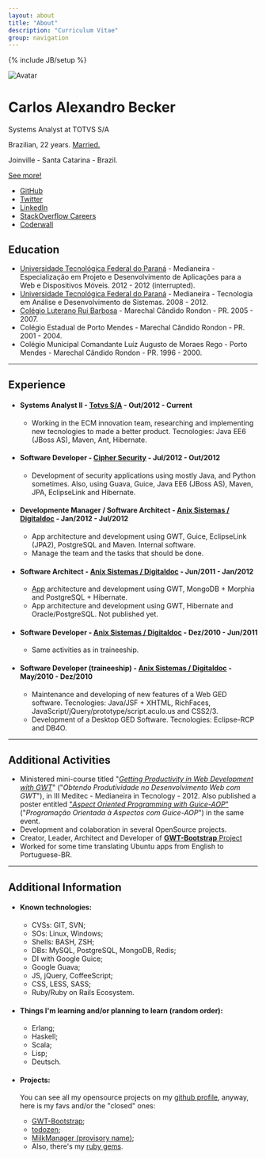 ```yaml
---
layout: about
title: "About"
description: "Curriculum Vitae"
group: navigation
---
```

{% include JB/setup %}

<div class="jumbotron masthead">
  <div class="container">
    <img src="http://www.gravatar.com/avatar/7ef3cd04888c6d17f34d43e29ec3d46f?rating=PG&amp;size=150" alt="Avatar" class="img-polaroid">
    <h1>Carlos Alexandro Becker</h1>
    <p>Systems Analyst at TOTVS S/A</p>
    <p>Brazilian, 22 years. <a href="#" rel="tooltip" title="since 01/set/2012 :D @carinemeyer &hearts;">Married.</a></p>
    <p>Joinville - Santa Catarina - Brazil.</p>
    <p><a href="#" onclick="$('html, body').animate({scrollTop: $('#more-info').offset().top - 40 }, 2000);" id="see-more-btn" class="btn btn-primary btn-large">See more!</a></p>
    <ul class="masthead-links">
      <li>
	<a href="http://github.com/caarlos0" rel="tooltip" title="see my github profile. lot of projects, including this blog">GitHub</a>
      </li>
      <li>
	<a href="http://twitter.com/caarlos0" rel="tooltip" title="see my twitter profile. posts about mostly anything.">Twitter</a>
      </li>
      <li>
	<a href="http://br.linkedin.com/in/caarlos0" rel="tooltip" title="see my linkedin profile.">LinkedIn</a>
      </li>
      <li>
	<a href="http://careers.stackoverflow.com/caarlos0" rel="tooltip" title="see my stackoverflow careers profile. a 'linkedin' for developers. you shall take a look.">StackOverflow Careers</a>
      </li>
      <li>
      <a href="http://careers.stackoverflow.com/caarlos0" rel="tooltip" title="see my coderwall careers profile.">Coderwall</a>
      </li>
    </ul>
  </div>
</div>

<div markdown="1" id="more-info" class="container">


## Education

* [Universidade Tecnológica Federal do Paraná](http://www.utfpr.edu.br/) - Medianeira - Especialização em Projeto e Desenvolvimento de Aplicações para a Web e Dispositivos Móveis.  2012 - 2012 (interrupted).
* [Universidade Tecnológica Federal do Paraná](http://www.utfpr.edu.br/) - Medianeira - Tecnologia em Análise e Desenvolvimento de Sistemas. 2008 - 2012.
* [Colégio Luterano Rui Barbosa](http://www.colegioruibarbosa.com.br/) - Marechal Cândido Rondon - PR. 2005 - 2007.
* Colégio Estadual de Porto Mendes - Marechal Cândido Rondon - PR. 2001 - 2004.
* Colégio Municipal Comandante Luíz Augusto de Moraes Rego - Porto Mendes - Marechal Cândido Rondon - PR. 1996 - 2000.

___

## Experience

* #### Systems Analyst II - [Totvs S/A](http://www.totvs.com) - Out/2012 - Current
  * Working in the ECM innovation team, researching and implementing new tecnologies to made a better product. Tecnologies: Java EE6 (JBoss AS), Maven, Ant, Hibernate.

* #### Software Developer - [Cipher Security](http://www.ciphersec.com.br) - Jul/2012 - Out/2012
	* Development of security applications using mostly Java, and Python sometimes. Also, using Guava, Guice, Java EE6 (JBoss AS), Maven, JPA, EclipseLink and Hibernate.

* #### Developmente Manager / Software Architect - [Anix Sistemas / Digitaldoc](http://www.digitaldoc.com.br) - Jan/2012 - Jul/2012
	* App architecture and development using GWT, Guice, EclipseLink (JPA2), PostgreSQL and Maven. Internal software.
	* Manage the team and the tasks that should be done.

* #### Software Architect - [Anix Sistemas / Digitaldoc](http://www.digitaldoc.com.br) - Jun/2011 - Jan/2012
	* [App](http://www.publicacoesmunicipais.com.br) architecture and development using GWT,  MongoDB + Morphia and PostgreSQL + Hibernate.
	* App architecture and development using GWT, Hibernate and Oracle/PostgreSQL. Not published yet.

* #### Software Developer - [Anix Sistemas / Digitaldoc](http://www.digitaldoc.com.br) - Dez/2010 - Jun/2011
	* Same activities as in traineeship.

* #### Software Developer (traineeship) - [Anix Sistemas / Digitaldoc](http://www.digitaldoc.com.br) - May/2010 - Dez/2010
	* Maintenance and developing of new features of a Web GED software. Tecnologies: Java/JSF + XHTML, RichFaces, JavaScript/jQuery/prototype/script.aculo.us and CSS2/3.
	* Development of a Desktop GED Software. Tecnologies: Eclipse-RCP and DB4O.

___

## Additional Activities

* Ministered mini-course titled "[*Getting Productivity in Web Development with GWT*](https://speakerdeck.com/u/caarlos0/p/produtividade-no-desenvolvimento-web-com-gwt "See the slides of this presentation")" ("*Obtendo Produtividade no Desenvolvimento Web com GWT*"), in III Meditec - Medianeira in Tecnology - 2012. Also published a poster entitled ["*Aspect Oriented Programming with Guice-AOP*"](https://speakerdeck.com/u/caarlos0/p/programacao-orientada-a-aspectos-com-guice-aop "See the poster in speakerdeck.") ("*Programação Orientada à Aspectos com Guice-AOP*") in the same event.
* Development and colaboration in several OpenSource projects.
* Creator, Leader, Architect and Developer of [**GWT-Bootstrap** Project](http://gwtbootstrap.github.com/ "Using Twitter's interface library with Google Web Toolkit.")
* Worked for some time translating Ubuntu apps from English to Portuguese-BR.

___

## Additional Information

* #### Known technologies:
	* CVSs: GIT, SVN;
	* SOs: Linux, Windows;
	* Shells: BASH, ZSH;
	* DBs: MySQL, PostgreSQL, MongoDB, Redis;
	* DI with Google Guice;
	* Google Guava;
	* JS, jQuery, CoffeeScript;
	* CSS, LESS, SASS;
	* Ruby/Ruby on Rails Ecosystem.

* #### Things I'm learning and/or planning to learn (random order):
	* Erlang;
	* Haskell;
	* Scala;
	* Lisp;
	* Deutsch.

* #### Projects:
	You can see all my opensource projects on my [github profile](https://github.com/caarlos0), anyway, here is my favs and/or the "closed" ones:
	
	* [GWT-Bootstrap](http://gwtbootstrap.github.com/);
	* [todozen](http://tdzen.com);
	* [MilkManager (provisory name)](208.68.36.164);
	* Also, there's my [ruby gems](http://rubygems.org/profiles/caarlos0).


</div>
